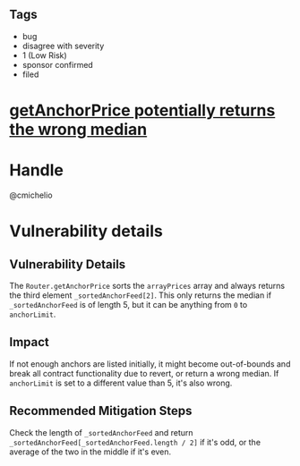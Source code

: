 ## Tags

- bug
- disagree with severity
- 1 (Low Risk)
- sponsor confirmed
- filed

# [getAnchorPrice potentially returns the wrong median](https://github.com/code-423n4/2021-04-vader-findings/issues/213) 

# Handle

@cmichelio


# Vulnerability details


## Vulnerability Details

The `Router.getAnchorPrice` sorts the `arrayPrices` array and always returns the third element `_sortedAnchorFeed[2]`.
This only returns the median if `_sortedAnchorFeed` is of length 5, but it can be anything from `0` to `anchorLimit`.

## Impact

If not enough anchors are listed initially, it might become out-of-bounds and break all contract functionality due to revert, or return a wrong median.
If `anchorLimit` is set to a different value than 5, it's also wrong.

## Recommended Mitigation Steps

Check the length of `_sortedAnchorFeed` and return `_sortedAnchorFeed[_sortedAnchorFeed.length / 2]` if it's odd, or the average of the two in the middle if it's even.


